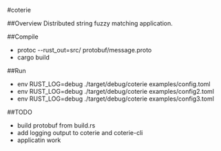 #coterie

##Overview
Distributed string fuzzy matching application.

##Compile
* protoc --rust_out=src/ protobuf/message.proto
* cargo build

##Run
- env RUST_LOG=debug ./target/debug/coterie examples/config.toml
- env RUST_LOG=debug ./target/debug/coterie examples/config2.toml
- env RUST_LOG=debug ./target/debug/coterie examples/config3.toml

##TODO
- build protobuf from build.rs
- add logging output to coterie and coterie-cli
- applicatin work
